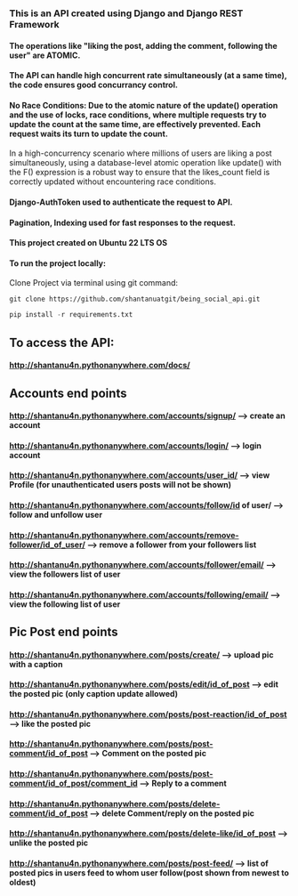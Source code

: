 ### This is an API created using Django and Django REST Framework
#### The operations like "liking the post, adding the comment, following the user" are ATOMIC.
#### The API can handle high concurrent rate simultaneously (at a same time), the code ensures good concurrancy control.
#### No Race Conditions: Due to the atomic nature of the update() operation and the use of locks, race conditions, where multiple requests try to update the count at the same time, are effectively prevented. Each request waits its turn to update the count.
In a high-concurrency scenario where millions of users are liking a post simultaneously, using a database-level atomic operation like update() with the F() expression is a robust way to ensure that the likes_count field is correctly updated without encountering race conditions.
#### Django-AuthToken used to authenticate the request to API.
#### Pagination, Indexing used for fast responses to the request.

#### This project created on Ubuntu 22 LTS OS
#### To run the project locally:
Clone Project via terminal using git command:
```
git clone https://github.com/shantanuatgit/being_social_api.git
```
```python
pip install -r requirements.txt
```

## To access the API: 
#### http://shantanu4n.pythonanywhere.com/docs/
## Accounts end points
#### http://shantanu4n.pythonanywhere.com/accounts/signup/                           --> create an account
#### http://shantanu4n.pythonanywhere.com/accounts/login/                            --> login account
#### http://shantanu4n.pythonanywhere.com/accounts/user_id/                            --> view Profile (for unauthenticated users posts will not be shown)
#### http://shantanu4n.pythonanywhere.com/accounts/follow/id of user/                --> follow and unfollow user
#### http://shantanu4n.pythonanywhere.com/accounts/remove-follower/id_of_user/       --> remove a follower from your followers list
#### http://shantanu4n.pythonanywhere.com/accounts/follower/email/                   --> view the followers list of user
#### http://shantanu4n.pythonanywhere.com/accounts/following/email/                  --> view the following list of user

## Pic Post end points                                                                
#### http://shantanu4n.pythonanywhere.com/posts/create/                                --> upload pic with a caption
#### http://shantanu4n.pythonanywhere.com/posts/edit/id_of_post                        --> edit the posted pic (only caption update allowed)
#### http://shantanu4n.pythonanywhere.com/posts/post-reaction/id_of_post               --> like the posted pic
#### http://shantanu4n.pythonanywhere.com/posts/post-comment/id_of_post                --> Comment on the posted pic
#### http://shantanu4n.pythonanywhere.com/posts/post-comment/id_of_post/comment_id     --> Reply to a comment
#### http://shantanu4n.pythonanywhere.com/posts/delete-comment/id_of_post              --> delete Comment/reply on the posted pic
#### http://shantanu4n.pythonanywhere.com/posts/delete-like/id_of_post                 --> unlike the posted pic
#### http://shantanu4n.pythonanywhere.com/posts/post-feed/                             --> list of posted pics in users feed to whom user follow(post shown from newest to oldest)





